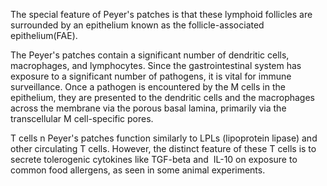 The special feature of Peyer's patches is that these lymphoid follicles are surrounded by an epithelium known as the follicle-associated epithelium(FAE).

The Peyer's patches contain a significant number of dendritic cells, macrophages, and lymphocytes. Since the gastrointestinal system has exposure to a significant number of pathogens, it is vital for immune surveillance. Once a pathogen is encountered by the M cells in the epithelium, they are presented to the dendritic cells and the macrophages across the membrane via the porous basal lamina, primarily via the transcellular M cell-specific pores.

T cells n Peyer's patches function similarly to LPLs (lipoprotein lipase) and other circulating T cells. However, the distinct feature of these T cells is to secrete tolerogenic cytokines like TGF-beta and  IL-10 on exposure to common food allergens, as seen in some animal experiments.